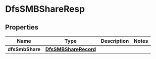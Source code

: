 # DfsSMBShareResp

## Properties
Name | Type | Description | Notes
------------ | ------------- | ------------- | -------------
**dfsSmbShare** | [**DfsSMBShareRecord**](DfsSMBShareRecord.md) |  | 
